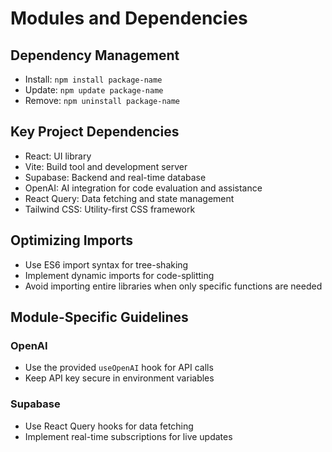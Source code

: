 # Modules and Dependencies

## Dependency Management
- Install: `npm install package-name`
- Update: `npm update package-name`
- Remove: `npm uninstall package-name`

## Key Project Dependencies
- React: UI library
- Vite: Build tool and development server
- Supabase: Backend and real-time database
- OpenAI: AI integration for code evaluation and assistance
- React Query: Data fetching and state management
- Tailwind CSS: Utility-first CSS framework

## Optimizing Imports
- Use ES6 import syntax for tree-shaking
- Implement dynamic imports for code-splitting
- Avoid importing entire libraries when only specific functions are needed

## Module-Specific Guidelines
### OpenAI
- Use the provided `useOpenAI` hook for API calls
- Keep API key secure in environment variables

### Supabase
- Use React Query hooks for data fetching
- Implement real-time subscriptions for live updates